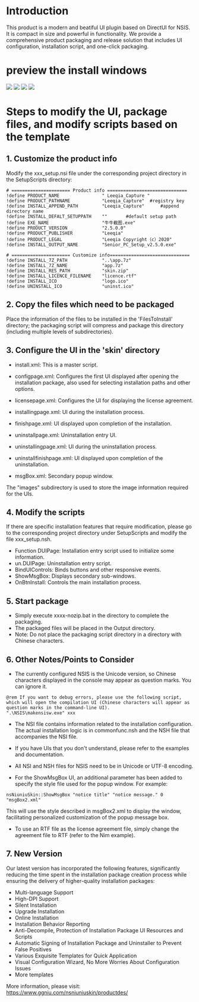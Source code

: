 # Introduction
This product is a modern and beatiful UI plugin based on DirectUI for NSIS. It is compact in size and powerful in functionality. We provide a comprehensive product packaging and release solution that includes UI configuration, installation script, and one-click packaging.

# preview the install windows

![](./images/config.png)
![](./images/installing.png)
![](./images/uninstall.png)
![](./images/uninstalling.png)


# Steps to modify the UI, package files, and modify scripts based on the template
## 1.	Customize the product info
Modify the xxx_setup.nsi file under the corresponding project directory in the SetupScripts directory: 
```
# ====================== Product info ==============================
!define PRODUCT_NAME           		" Leeqia_Capture "
!define PRODUCT_PATHNAME 			"Leeqia_Capture"  #registry key
!define INSTALL_APPEND_PATH         "Leeqia_Capture"	  #append directory name 
!define INSTALL_DEFALT_SETUPPATH    ""       #default setup path  
!define EXE_NAME               		"牛牛截图.exe"
!define PRODUCT_VERSION        		"2.5.0.0"
!define PRODUCT_PUBLISHER      		"Leeqia"
!define PRODUCT_LEGAL          		"Leeqia Copyright（c）2020"
!define INSTALL_OUTPUT_NAME    		"Senior_PC_Setup_v2.5.0.exe"

# ====================== Customize info==============================
!define INSTALL_7Z_PATH 	   		"..\app.7z"
!define INSTALL_7Z_NAME 	   		"app.7z"
!define INSTALL_RES_PATH       		"skin.zip"
!define INSTALL_LICENCE_FILENAME    "licence.rtf"
!define INSTALL_ICO 				"logo.ico"
!define UNINSTALL_ICO				"uninst.ico"
```
## 2.	Copy the files which need to be packaged
Place the information of the files to be installed in the 'FilesToInstall' directory; the packaging script will compress and package this directory (including multiple levels of subdirectories).

## 3.	Configure the UI in the 'skin' directory

- install.xml: This is a master script.

- configpage.xml: Configures the first UI displayed after opening the installation package, also used for selecting installation paths and other options.

- licensepage.xml: Configures the UI for displaying the license agreement.

- installingpage.xml: UI during the installation process.

- finishpage.xml: UI displayed upon completion of the installation.

- uninstallpage.xml: Uninstallation entry UI.

- uninstallingpage.xml: UI during the uninstallation process.

- uninstallfinishpage.xml: UI displayed upon completion of the uninstallation.

- msgBox.xml: Secondary popup window.

The "images" subdirectory is used to store the image information required for the UIs.
## 4.	Modify the scripts
If there are specific installation features that require modification, please go to the corresponding project directory under SetupScripts and modify the file xxx_setup.nsh.

- Function DUIPage: Installation entry script used to initialize some information.
- un.DUIPage: Uninstallation entry script.
- BindUIControls: Binds buttons and other responsive events.
- ShowMsgBox: Displays secondary sub-windows.
- OnBtnInstall: Controls the main installation process.

## 5.	Start package
- Simply execute xxxx-nozip.bat in the directory to complete the packaging.
- The packaged files will be placed in the Output directory.
- Note: Do not place the packaging script directory in a directory with Chinese characters.

## 6.	Other Notes/Points to Consider 
- The currently configured NSIS is the Unicode version, so Chinese characters displayed in the console may appear as question marks. You can ignore it.
```
@rem If you want to debug errors, please use the following script, which will open the compilation UI (Chinese characters will appear as question marks in the command-line UI).
".\NSIS\makensisw.exe" xxx
```
- The NSI file contains information related to the installation configuration. The actual installation logic is in commonfunc.nsh and the NSH file that accompanies the NSI file.

- If you have UIs that you don't understand, please refer to the examples and documentation.

- All NSI and NSH files for NSIS need to be in Unicode or UTF-8 encoding.

- For the ShowMsgBox UI, an additional parameter has been added to specify the style file used for the popup window. For example:
```
nsNiuniuSkin::ShowMsgBox "notice title" "notice message." 0 "msgBox2.xml"
```
This will use the style described in msgBox2.xml to display the window, facilitating personalized customization of the popup message box.

- To use an RTF file as the license agreement file, simply change the agreement file to RTF (refer to the Nim example).

## 7.	New Version
Our latest version has incorporated the following features, significantly reducing the time spent in the installation package creation process while ensuring the delivery of higher-quality installation packages:

- Multi-language Support
- High-DPI Support
- Silent Installation
- Upgrade Installation
- Online Installation
- Installation Behavior Reporting
- Anti-Decompile, Protection of Installation Package UI Resources and Scripts
- Automatic Signing of Installation Package and Uninstaller to Prevent False Positives
- Various Exquisite Templates for Quick Application
- Visual Configuration Wizard, No More Worries About Configuration Issues
- More templates


More information, please visit:
https://www.ggniu.com/nsniuniuskin/productdes/
